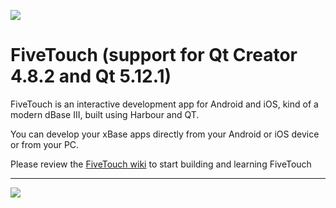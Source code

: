 [![](https://bitbucket.org/fivetech/screenshots/downloads/fivetech_logo.gif)](http://www.fivetechsoft.com "FiveTech Software")

# FiveTouch (support for Qt Creator 4.8.2 and Qt 5.12.1)

FiveTouch is an interactive development app for Android and iOS, kind of a modern dBase III, built using Harbour and QT.

You can develop your xBase apps directly from your Android or iOS device or from your PC.

Please review the [FiveTouch wiki](https://github.com/FiveTechSoft/fivetouch/wiki) to start building and learning FiveTouch

***
[![](https://bitbucket.org/fivetech/screenshots/downloads/harbour.jpg)](https://harbour.github.io "The Harbour Project")

